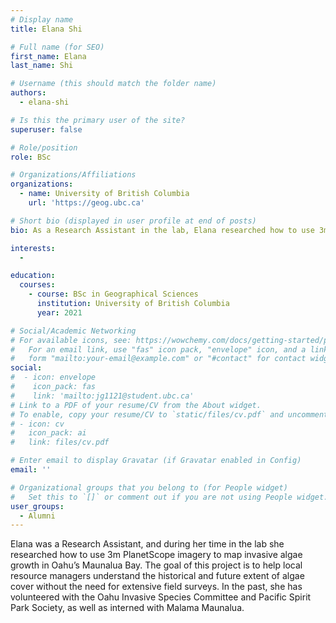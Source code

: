 ```yaml
---
# Display name
title: Elana Shi

# Full name (for SEO)
first_name: Elana 
last_name: Shi

# Username (this should match the folder name)
authors:
  - elana-shi

# Is this the primary user of the site?
superuser: false

# Role/position
role: BSc

# Organizations/Affiliations
organizations:
  - name: University of British Columbia
    url: 'https://geog.ubc.ca'

# Short bio (displayed in user profile at end of posts)
bio: As a Research Assistant in the lab, Elana researched how to use 3m PlanetScope imagery to map invasive algae growth in Oahu’s Maunalua Bay to help local resource managers understand the historical and future extent of algae cover without the need for extensive field surveys.

interests:
  - 

education:
  courses:
    - course: BSc in Geographical Sciences
      institution: University of British Columbia
      year: 2021

# Social/Academic Networking
# For available icons, see: https://wowchemy.com/docs/getting-started/page-builder/#icons
#   For an email link, use "fas" icon pack, "envelope" icon, and a link in the
#   form "mailto:your-email@example.com" or "#contact" for contact widget.
social:
#  - icon: envelope
#    icon_pack: fas
#    link: 'mailto:jg1121@student.ubc.ca'
# Link to a PDF of your resume/CV from the About widget.
# To enable, copy your resume/CV to `static/files/cv.pdf` and uncomment the lines below.
# - icon: cv
#   icon_pack: ai
#   link: files/cv.pdf

# Enter email to display Gravatar (if Gravatar enabled in Config)
email: ''

# Organizational groups that you belong to (for People widget)
#   Set this to `[]` or comment out if you are not using People widget.
user_groups:
  - Alumni
---
```


Elana was a Research Assistant, and during her time in the lab she researched how to use 3m PlanetScope imagery to map invasive algae growth in Oahu’s Maunalua Bay. The goal of this project is to help local resource managers understand the historical and future extent of algae cover without the need for extensive field surveys. In the past, she has volunteered with the Oahu Invasive Species Committee and Pacific Spirit Park Society, as well as interned with Malama Maunalua.
